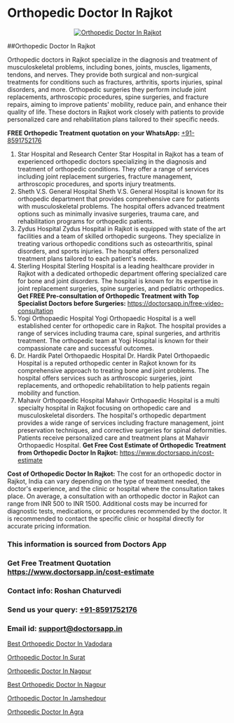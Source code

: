 # Orthopedic Doctor In Rajkot

<p align="center">
  <a href="https://doctorsapp.in">
    <img src="https://i.ibb.co/tqM3hNg/sqdqdqsddsa.png" alt="Orthopedic Doctor In Rajkot">
  </a>
</p>
##Orthopedic Doctor In Rajkot

Orthopedic doctors in Rajkot specialize in the diagnosis and treatment of musculoskeletal problems, including bones, joints, muscles, ligaments, tendons, and nerves. They provide both surgical and non-surgical treatments for conditions such as fractures, arthritis, sports injuries, spinal disorders, and more. Orthopedic surgeries they perform include joint replacements, arthroscopic procedures, spine surgeries, and fracture repairs, aiming to improve patients' mobility, reduce pain, and enhance their quality of life. These doctors in Rajkot work closely with patients to provide personalized care and rehabilitation plans tailored to their specific needs.

**FREE Orthopedic Treatment quotation on your WhatsApp:**  [+91-8591752176](https://api.whatsapp.com/send?phone=8591752176)

1) Star Hospital and Research Center
Star Hospital in Rajkot has a team of experienced orthopedic doctors specializing in the diagnosis and treatment of orthopedic conditions. They offer a range of services including joint replacement surgeries, fracture management, arthroscopic procedures, and sports injury treatments.
2) Sheth V.S. General Hospital
Sheth V.S. General Hospital is known for its orthopedic department that provides comprehensive care for patients with musculoskeletal problems. The hospital offers advanced treatment options such as minimally invasive surgeries, trauma care, and rehabilitation programs for orthopedic patients.
3) Zydus Hospital
Zydus Hospital in Rajkot is equipped with state of the art facilities and a team of skilled orthopedic surgeons. They specialize in treating various orthopedic conditions such as osteoarthritis, spinal disorders, and sports injuries. The hospital offers personalized treatment plans tailored to each patient's needs.
4) Sterling Hospital
Sterling Hospital is a leading healthcare provider in Rajkot with a dedicated orthopedic department offering specialized care for bone and joint disorders. The hospital is known for its expertise in joint replacement surgeries, spine surgeries, and pediatric orthopedics.
**Get FREE Pre-consultation of Orthopedic Treatment with Top Specialist Doctors before Surgeries:** https://doctorsapp.in/free-video-consultation
5) Yogi Orthopaedic Hospital
Yogi Orthopaedic Hospital is a well established center for orthopedic care in Rajkot. The hospital provides a range of services including trauma care, spinal surgeries, and arthritis treatment. The orthopedic team at Yogi Hospital is known for their compassionate care and successful outcomes.
6) Dr. Hardik Patel Orthopaedic Hospital
Dr. Hardik Patel Orthopaedic Hospital is a reputed orthopedic center in Rajkot known for its comprehensive approach to treating bone and joint problems. The hospital offers services such as arthroscopic surgeries, joint replacements, and orthopedic rehabilitation to help patients regain mobility and function.
7) Mahavir Orthopaedic Hospital
Mahavir Orthopaedic Hospital is a multi specialty hospital in Rajkot focusing on orthopedic care and musculoskeletal disorders. The hospital's orthopedic department provides a wide range of services including fracture management, joint preservation techniques, and corrective surgeries for spinal deformities. Patients receive personalized care and treatment plans at Mahavir Orthopaedic Hospital.
**Get Free Cost Estimate of Orthopedic Treatment from Orthopedic Doctor In Rajkot:** https://www.doctorsapp.in/cost-estimate

**Cost of Orthopedic Doctor In Rajkot:**
The cost for an orthopedic doctor in Rajkot, India can vary depending on the type of treatment needed, the doctor's experience, and the clinic or hospital where the consultation takes place. On average, a consultation with an orthopedic doctor in Rajkot can range from INR 500 to INR 1500. Additional costs may be incurred for diagnostic tests, medications, or procedures recommended by the doctor. It is recommended to contact the specific clinic or hospital directly for accurate pricing information.

### This information is sourced from Doctors App 
### Get Free Treatment Quotation https://www.doctorsapp.in/cost-estimate
### Contact info: Roshan Chaturvedi 
### Send us your query: [+91-8591752176](https://api.whatsapp.com/send?phone=8591752176) 
### Email id: support@doctorsapp.in

[Best Orthopedic Doctor In Vadodara](https://www.linkedin.com/pulse/best-orthopedic-doctor-vadodara-doctorsapp-chittagong-qieke?trackingId=VVx2eZJSHzTwtOH2z%2FdacA%3D%3D&lipi=urn%3Ali%3Apage%3Ad_flagship3_company_admin%3BUjs5mcUZR9ewYOKOFkpg2w%3D%3D)

[Orthopedic Doctor In Surat](https://www.linkedin.com/pulse/orthopedic-doctor-surat-doctorsapp-dhaka-4j3he?trackingId=aqxtSZjksjE0SuC53qoolg%3D%3D&lipi=urn%3Ali%3Apage%3Ad_flagship3_company_admin%3Bo%2BosOGJBSO63YocmsfjAZA%3D%3D)

[Orthopedic Doctor In Nagpur](https://medium.com/@vimalrana22/orthopedic-doctor-in-nagpur-fb86f7f294aa)

[Best Orthopedic Doctor In Nagpur](https://medium.com/@vimalrana22/best-orthopedic-doctor-in-nagpur-828a7e80d2f9)

[Orthopedic Doctor In Jamshedpur](https://doctors-apps.github.io/doctorsapp/orthopedic-doctor-in-jamshedpur)

[Orthopedic Doctor In Agra](https://doctors-apps.github.io/doctorsapp/orthopedic-doctor-in-agra)

